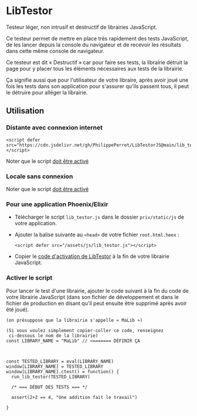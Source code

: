 # LibTestor

Testeur léger, non intrusif et destructif de librairies JavaScript. 

Ce testeur permet de mettre en place très rapidement des tests JavaScript, de les lancer depuis la console du navigateur et de recevoir les résultats dans cette même console de navigateur.

Ce testeur est dit « Destructif » car pour faire ses tests, la librairie détruit la page pour y placer tous les éléments nécessaires aux tests de la librairie.

Ça signifie aussi que pour l'utilisateur de votre libraire, après avoir joué une fois les tests dans son application pour s'assurer qu'ils passent tous, il peut le détruire pour alléger la librairie.

## Utilisation

### Distante avec connexion internet

```
<script defer src="https://cdn.jsdelivr.net/gh/PhilippePerret/LibTestorJS@main/lib_testor.js"></script>
```

Noter que le script [doit être activé](#activer-script)

### Locale sans connexion

Noter que le script [doit être activé](#activer-script)

### Pour une application Phoenix/Elixir

* Télécharger le script `lib_testor.js` dans le dossier `priv/static/js` de votre application.
* Ajouter la balise suivante au `<head>` de votre fichier `root.html.heex` :

  ```
  <script defer src="/assets/js/lib_testor.js"></script>
  ```
* Copier le [code d'activation de LibTestor](#activer-script) à la fin de votre librairie JavaScript.

<a name="activer-script"></a>

### Activer le script

Pour lancer le test d'une librairie, ajouter le code suivant à la fin du code de votre librairie JavaScript (dans son fichier de développement et dans le fichier de production en disant qu'il peut ensuite être supprimé après avoir été joué).

```
(on présuppose que la librairie s'appelle « MaLib »)

(Si vous voulez simplement copier-coller ce code, renseignez 
 ci-dessous le nom de la librairie)
const LIBRARY_NAME = "MaLib" // <======= DÉFINIR ÇA 



const TESTED_LIBRARY = eval(LIBRARY_NAME)
window[LIBRARY_NAME] = TESTED_LIBRARY
window[LIBRARY_NAME].ctest() = function() {
  run_lib_testor(TESTED_LIBRARY)

  /* === DÉBUT DES TESTS === */

  assert(2+2 == 4, "Une addition fait le travail")

}

```